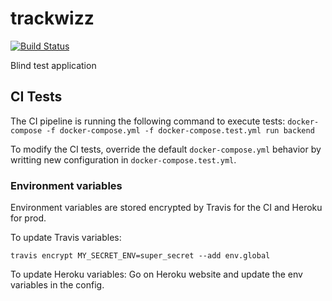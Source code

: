 # trackwizz

[![Build Status](https://travis-ci.org/trackwizz/trackwizz.svg?branch=master)](https://travis-ci.org/trackwizz/trackwizz)

Blind test application

## CI Tests

The CI pipeline is running the following command to execute tests:
`docker-compose -f docker-compose.yml -f docker-compose.test.yml run backend`

To modify the CI tests, override the default `docker-compose.yml` behavior by writting new configuration in `docker-compose.test.yml`.

### Environment variables

Environment variables are stored encrypted by Travis for the CI and Heroku for prod.

To update Travis variables:

```travis encrypt MY_SECRET_ENV=super_secret --add env.global```

To update Heroku variables:
Go on Heroku website and update the env variables in the config.